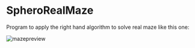 # SpheroRealMaze
Program to apply the right hand algorithm to solve real maze like this one:



![mazepreview](https://user-images.githubusercontent.com/772865/28572769-a167f4a0-7148-11e7-9b0d-f8ff2c1e15a5.JPG)
